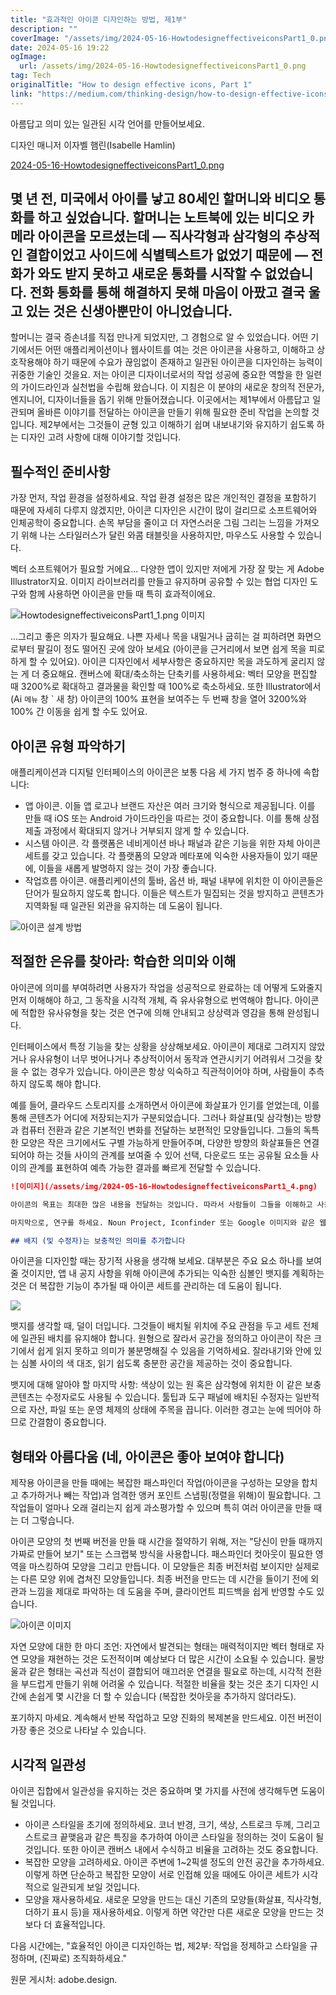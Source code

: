 ```yaml
---
title: "효과적인 아이콘 디자인하는 방법, 제1부"
description: ""
coverImage: "/assets/img/2024-05-16-HowtodesigneffectiveiconsPart1_0.png"
date: 2024-05-16 19:22
ogImage: 
  url: /assets/img/2024-05-16-HowtodesigneffectiveiconsPart1_0.png
tag: Tech
originalTitle: "How to design effective icons, Part 1"
link: "https://medium.com/thinking-design/how-to-design-effective-icons-part-1-693c7e0adb5d"
---
```



아름답고 의미 있는 일관된 시각 언어를 만들어보세요.

디자인 매니저 이자벨 햄린(Isabelle Hamlin)

[2024-05-16-HowtodesigneffectiveiconsPart1_0.png](/assets/img/2024-05-16-HowtodesigneffectiveiconsPart1_0.png)

## 몇 년 전, 미국에서 아이를 낳고 80세인 할머니와 비디오 통화를 하고 싶었습니다. 할머니는 노트북에 있는 비디오 카메라 아이콘을 모르셨는데 — 직사각형과 삼각형의 추상적인 결합이었고 사이드에 식별텍스트가 없었기 때문에 — 전화가 와도 받지 못하고 새로운 통화를 시작할 수 없었습니다. 전화 통화를 통해 해결하지 못해 마음이 아팠고 결국 울고 있는 것은 신생아뿐만이 아니었습니다.

<div class="content-ad"></div>

할머니는 결국 증손녀를 직접 만나게 되었지만, 그 경험으로 알 수 있었습니다. 어떤 기기에서든 어떤 애플리케이션이나 웹사이트를 여는 것은 아이콘을 사용하고, 이해하고 상호작용해야 하기 때문에 수요가 끊임없이 존재하고 일관된 아이콘을 디자인하는 능력이 귀중한 기술인 것을요. 저는 아이콘 디자이너로서의 작업 성공에 중요한 역할을 한 일련의 가이드라인과 실천법을 수립해 왔습니다. 이 지침은 이 분야의 새로운 창의적 전문가, 엔지니어, 디자이너들을 돕기 위해 만들어졌습니다. 이곳에서는 제1부에서 아름답고 일관되며 올바른 이야기를 전달하는 아이콘을 만들기 위해 필요한 준비 작업을 논의할 것입니다. 제2부에서는 그것들이 균형 있고 이해하기 쉽며 내보내기와 유지하기 쉽도록 하는 디자인 고려 사항에 대해 이야기할 것입니다.

## 필수적인 준비사항

가장 먼저, 작업 환경을 설정하세요. 작업 환경 설정은 많은 개인적인 결정을 포함하기 때문에 자세히 다루지 않겠지만, 아이콘 디자인은 시간이 많이 걸리므로 소프트웨어와 인체공학이 중요합니다. 손목 부담을 줄이고 더 자연스러운 그림 그리는 느낌을 가져오기 위해 나는 스타일러스가 달린 와콤 태블릿을 사용하지만, 마우스도 사용할 수 있습니다.

<div class="content-ad"></div>

벡터 소프트웨어가 필요할 거에요... 다양한 앱이 있지만 저에게 가장 잘 맞는 게 Adobe Illustrator지요. 이미지 라이브러리를 만들고 유지하며 공유할 수 있는 협업 디자인 도구와 함께 사용하면 아이콘을 만들 때 특히 효과적이에요.

![HowtodesigneffectiveiconsPart1_1.png 이미지](/assets/img/2024-05-16-HowtodesigneffectiveiconsPart1_1.png)

...그리고 좋은 의자가 필요해요. 나쁜 자세나 목을 내밀거나 굽히는 걸 피하려면 화면으로부터 팔길이 정도 떨어진 곳에 앉아 보세요 (아이콘을 근거리에서 보면 쉽게 목을 피로하게 할 수 있어요). 아이콘 디자인에서 세부사항은 중요하지만 목을 과도하게 굴리지 않는 게 더 중요해요. 캔버스에 확대/축소하는 단축키를 사용하세요: 벡터 모양을 편집할 때 3200%로 확대하고 결과물을 확인할 때 100%로 축소하세요. 또한 Illustrator에서 (Ai ` 메뉴 ` 창 ` 새 창) 아이콘의 100% 표현을 보여주는 두 번째 창을 열어 3200%와 100% 간 이동을 쉽게 할 수도 있어요.

## 아이콘 유형 파악하기

<div class="content-ad"></div>

애플리케이션과 디지털 인터페이스의 아이콘은 보통 다음 세 가지 범주 중 하나에 속합니다:

- 앱 아이콘. 이들 앱 로고나 브랜드 자산은 여러 크기와 형식으로 제공됩니다. 이를 만들 때 iOS 또는 Android 가이드라인을 따르는 것이 중요합니다. 이를 통해 상점 제출 과정에서 확대되지 않거나 거부되지 않게 할 수 있습니다.
- 시스템 아이콘. 각 플랫폼은 네비게이션 바나 패널과 같은 기능을 위한 자체 아이콘 세트를 갖고 있습니다. 각 플랫폼의 모양과 메타포에 익숙한 사용자들이 있기 때문에, 이들을 새롭게 발명하지 않는 것이 가장 좋습니다.
- 작업흐름 아이콘. 애플리케이션의 툴바, 옵션 바, 패널 내부에 위치한 이 아이콘들은 단어가 필요하지 않도록 합니다. 이들은 텍스트가 밀집되는 것을 방지하고 콘텐츠가 지역화될 때 일관된 외관을 유지하는 데 도움이 됩니다.

![아이콘 설계 방법](/assets/img/2024-05-16-HowtodesigneffectiveiconsPart1_2.png)

## 적절한 은유를 찾아라: 학습한 의미와 이해

<div class="content-ad"></div>

아이콘에 의미를 부여하려면 사용자가 작업을 성공적으로 완료하는 데 어떻게 도와줄지 먼저 이해해야 하고, 그 동작을 시각적 개체, 즉 유사유형으로 번역해야 합니다. 아이콘에 적합한 유사유형을 찾는 것은 연구에 의해 안내되고 상상력과 영감을 통해 완성됩니다.

인터페이스에서 특정 기능을 찾는 상황을 상상해보세요. 아이콘이 제대로 그려지지 않았거나 유사유형이 너무 벗어나거나 추상적이어서 동작과 연관시키기 어려워서 그것을 찾을 수 없는 경우가 있습니다. 아이콘은 항상 익숙하고 직관적이어야 하며, 사람들이 추측하지 않도록 해야 합니다.

예를 들어, 클라우드 스토리지를 소개하면서 아이콘에 화살표가 인기를 얻었는데, 이를 통해 콘텐츠가 어디에 저장되는지가 구분되었습니다. 그러나 화살표(및 삼각형)는 방향과 컴퓨터 전환과 같은 기본적인 변화를 전달하는 보편적인 모양들입니다. 그들의 독특한 모양은 작은 크기에서도 구별 가능하게 만들어주며, 다양한 방향의 화살표들은 연결되어야 하는 것들 사이의 관계를 보여줄 수 있어 선택, 다운로드 또는 공유될 요소들 사이의 관계를 표현하여 예측 가능한 결과를 빠르게 전달할 수 있습니다.

<div class="content-ad"></div>

```markdown
![이미지](/assets/img/2024-05-16-HowtodesigneffectiveiconsPart1_4.png)

아이콘의 목표는 최대한 많은 내용을 전달하는 것입니다. 따라서 사람들이 그들을 이해하고 사용하는 방법을 지원하는 지식 기반을 조심스럽게 구축하기 위해 조심스럽게 조합하세요. 사람들이 이해하는 비유를 사용하고 화살표와 같은 익숙한 비유를 낯선 방식으로 사용하지 않도록 주의하세요. 아이콘 비유는 배워야 하며, 사람들은 무언가를 빨리 해야 할 때 그것들을 배우고 싶어하지 않습니다.

마지막으로, 연구를 하세요. Noun Project, Iconfinder 또는 Google 이미지와 같은 웹사이트에서 의미를 확인하고 옵션을 탐색하여 아이콘을 이해하기 쉽게 만드세요.

## 배지 (및 수정자)는 보충적인 의미를 추가합니다
```

<div class="content-ad"></div>

아이콘을 디자인할 때는 장기적 사용을 생각해 보세요. 대부분은 주요 요소 하나를 보여줄 것이지만, 앱 내 공지 사항을 위해 아이콘에 추가되는 익숙한 심볼인 뱃지를 계획하는 것은 더 복잡한 기능이 추가될 때 아이콘 세트를 관리하는 데 도움이 됩니다.

<img src="/assets/img/2024-05-16-HowtodesigneffectiveiconsPart1_5.png" />

뱃지를 생각할 때, 덜이 더입니다. 그것들이 배치될 위치에 주요 관점을 두고 세트 전체에 일관된 배치를 유지해야 합니다. 원형으로 잘라서 공간을 정의하고 아이콘이 작은 크기에서 쉽게 읽지 못하고 의미가 불분명해질 수 있음을 기억하세요. 잘라내기와 안에 있는 심볼 사이의 색 대조, 읽기 쉽도록 충분한 공간을 제공하는 것이 중요합니다.

뱃지에 대해 알아야 할 마지막 사항: 색상이 있는 원 혹은 삼각형에 위치한 이 같은 보충 콘텐츠는 수정자로도 사용될 수 있습니다. 툴팁과 도구 패널에 배치된 수정자는 일반적으로 자산, 파일 또는 운영 체제의 상태에 주목을 끕니다. 이러한 경고는 눈에 띄어야 하므로 간결함이 중요합니다.

<div class="content-ad"></div>

## 형태와 아름다움 (네, 아이콘은 좋아 보여야 합니다)

제작용 아이콘을 만들 때에는 복잡한 패스파인더 작업(아이콘을 구성하는 모양을 합치고 추가하거나 빼는 작업)과 엄격한 앵커 포인트 스냅핑(정렬을 위해)이 필요합니다. 그 작업들이 얼마나 오래 걸리는지 쉽게 과소평가할 수 있으며 특히 여러 아이콘을 만들 때는 더 그렇습니다.

아이콘 모양의 첫 번째 버전을 만들 때 시간을 절약하기 위해, 저는 "당신이 만들 때까지 가짜로 만들어 보기" 또는 스크랩북 방식을 사용합니다. 패스파인더 컷아웃이 필요한 영역을 마스킹하여 모양을 그리고 만듭니다. 이 모양들은 최종 버전처럼 보이지만 실제로는 다른 모양 위에 겹쳐진 모양들입니다. 최종 버전을 만드는 데 시간을 들이기 전에 외관과 느낌을 제대로 파악하는 데 도움을 주며, 클라이언트 피드백을 쉽게 반영할 수도 있습니다.

![아이콘 이미지](/assets/img/2024-05-16-HowtodesigneffectiveiconsPart1_6.png)

<div class="content-ad"></div>

자연 모양에 대한 한 마디 조언: 자연에서 발견되는 형태는 매력적이지만 벡터 형태로 자연 모양을 재현하는 것은 도전적이며 예상보다 더 많은 시간이 소요될 수 있습니다. 물방울과 같은 형태는 곡선과 직선이 결합되어 매끄러운 연결을 필요로 하는데, 시각적 전환을 부드럽게 만들기 위해 어려울 수 있습니다. 적절한 비율을 찾는 것은 초기 디자인 시간에 손쉽게 몇 시간을 더 할 수 있습니다 (복잡한 컷아웃을 추가하지 않더라도).

포기하지 마세요. 계속해서 반복 작업하고 모양 진화의 복제본을 만드세요. 이전 버전이 가장 좋은 것으로 나타날 수 있습니다.

## 시각적 일관성

아이콘 집합에서 일관성을 유지하는 것은 중요하며 몇 가지를 사전에 생각해두면 도움이 될 것입니다.

<div class="content-ad"></div>

- 아이콘 스타일을 초기에 정의하세요. 코너 반경, 크기, 색상, 스트로크 두께, 그리고 스트로크 끝맺음과 같은 특징을 추가하여 아이콘 스타일을 정의하는 것이 도움이 될 것입니다. 또한 아이콘 캔버스 내에서 수식하고 비율을 고려하는 것도 중요합니다.
- 복잡한 모양을 고려하세요. 아이콘 주변에 1~2픽셀 정도의 안전 공간을 추가하세요. 이렇게 하면 단순하고 복잡한 모양이 서로 인접해 있을 때에도 아이콘 세트가 시각적으로 일관되게 보일 것입니다.
- 모양을 재사용하세요. 새로운 모양을 만드는 대신 기존의 모양들(화살표, 직사각형, 더하기 표시 등)을 재사용하세요. 이렇게 하면 약간만 다른 새로운 모양을 만드는 것보다 더 효율적입니다.

다음 시간에는, "효율적인 아이콘 디자인하는 법, 제2부: 작업을 정제하고 스타일을 규정하며, (진짜로) 조직화하세요."

원문 게시처: adobe.design.
